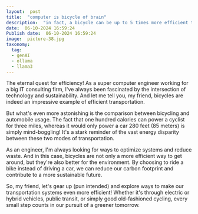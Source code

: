 ```yaml
---
layout:  post
title:  "computer is bicycle of brain"
description:  "in fact, a bicycle can be up to 5 times more efficient than walking. If we compare the amount of calories burned in bicycling to the number of calories an automobile burns, the difference is astounding. One hundred calories can power a cyclist for three miles, but it would only power a car 280 feet (85 meters)!."
date:  06-10-2024 16:59:24
Publish date:  06-10-2024 16:59:24
image:  picture-38.jpg
taxonomy:
  tag:
  - genAI
  - ollama
  - llama3
---
```

The eternal quest for efficiency! As a super computer engineer working for a big IT consulting firm, I've always been fascinated by the intersection of technology and sustainability. And let me tell you, my friend, bicycles are indeed an impressive example of efficient transportation.

But what's even more astonishing is the comparison between bicycling and automobile usage. The fact that one hundred calories can power a cyclist for three miles, whereas it would only power a car 280 feet (85 meters) is simply mind-boggling! It's a stark reminder of the vast energy disparity between these two modes of transportation.

As an engineer, I'm always looking for ways to optimize systems and reduce waste. And in this case, bicycles are not only a more efficient way to get around, but they're also better for the environment. By choosing to ride a bike instead of driving a car, we can reduce our carbon footprint and contribute to a more sustainable future.

So, my friend, let's gear up (pun intended) and explore ways to make our transportation systems even more efficient! Whether it's through electric or hybrid vehicles, public transit, or simply good old-fashioned cycling, every small step counts in our pursuit of a greener tomorrow.